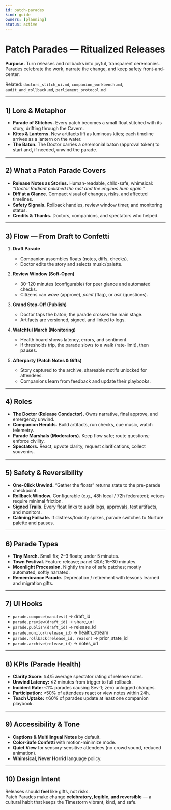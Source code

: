 ```yaml
---
id: patch-parades
kind: guide
owners: [planning]
status: active
---
```


# Patch Parades — Ritualized Releases

**Purpose.** Turn releases and rollbacks into joyful, transparent ceremonies.  
Parades celebrate the work, narrate the change, and keep safety front-and-center.

Related: `doctors_stitch_ui.md`, `companion_workbench.md`, `audit_and_rollback.md`, `parliament_protocol.md`

---

## 1) Lore & Metaphor

- **Parade of Stitches.** Every patch becomes a small float stitched with its story, drifting through the Cavern.
- **Kites & Lanterns.** New artifacts lift as luminous kites; each timeline arrives as a lantern on the water.
- **The Baton.** The Doctor carries a ceremonial baton (approval token) to start and, if needed, unwind the parade.

---

## 2) What a Patch Parade Covers

- **Release Notes as Stories.** Human-readable, child-safe, whimsical: *“Doctor Radiant polished the rust and the engines hum again.”*
- **Diff at a Glance.** Compact visual of changes, risks, and affected timelines.
- **Safety Signals.** Rollback handles, review window timer, and monitoring status.
- **Credits & Thanks.** Doctors, companions, and spectators who helped.

---

## 3) Flow — From Draft to Confetti

1. **Draft Parade**  
   - Companion assembles floats (notes, diffs, checks).  
   - Doctor edits the story and selects music/palette.

2. **Review Window (Soft-Open)**  
   - 30–120 minutes (configurable) for peer glance and automated checks.  
   - Citizens can *wave* (approve), *point* (flag), or *ask* (questions).

3. **Grand Step-Off (Publish)**  
   - Doctor taps the baton; the parade crosses the main stage.  
   - Artifacts are versioned, signed, and linked to logs.

4. **Watchful March (Monitoring)**  
   - Health board shows latency, errors, and sentiment.  
   - If thresholds trip, the parade slows to a walk (rate-limit), then pauses.

5. **Afterparty (Patch Notes & Gifts)**  
   - Story captured to the archive, shareable motifs unlocked for attendees.  
   - Companions learn from feedback and update their playbooks.

---

## 4) Roles

- **The Doctor (Release Conductor).** Owns narrative, final approve, and emergency unwind.
- **Companion Heralds.** Build artifacts, run checks, cue music, watch telemetry.
- **Parade Marshals (Moderators).** Keep flow safe; route questions; enforce civility.
- **Spectators.** React, upvote clarity, request clarifications, collect souvenirs.

---

## 5) Safety & Reversibility

- **One-Click Unwind.** “Gather the floats” returns state to the pre-parade checkpoint.
- **Rollback Window.** Configurable (e.g., 48h local / 72h federated); vetoes require minimal friction.
- **Signed Trails.** Every float links to audit logs, approvals, test artifacts, and monitors.
- **Calming Failsafe.** If distress/toxicity spikes, parade switches to Nurture palette and pauses.

---

## 6) Parade Types

- **Tiny March.** Small fix; 2–3 floats; under 5 minutes.  
- **Town Festival.** Feature release; panel Q&A; 15–30 minutes.  
- **Moonlight Procession.** Nightly trains of safe patches; mostly automated, softly narrated.  
- **Remembrance Parade.** Deprecation / retirement with lessons learned and migration gifts.

---

## 7) UI Hooks

- `parade.compose(manifest)` → draft_id  
- `parade.preview(draft_id)` → share_url  
- `parade.publish(draft_id)` → release_id  
- `parade.monitor(release_id)` → health_stream  
- `parade.rollback(release_id, reason)` → prior_state_id  
- `parade.archive(release_id)` → notes_url

---

## 8) KPIs (Parade Health)

- **Clarity Score:** ≥4/5 average spectator rating of release notes.  
- **Unwind Latency:** ≤2 minutes from trigger to full rollback.  
- **Incident Rate:** <1% parades causing Sev-1; zero unlogged changes.  
- **Participation:** ≥50% of attendees react or view notes within 24h.  
- **Teach Uptake:** ≥60% of parades update at least one companion playbook.

---

## 9) Accessibility & Tone

- **Captions & Multilingual Notes** by default.  
- **Color-Safe Confetti** with motion-minimize mode.  
- **Quiet View** for sensory-sensitive attendees (no crowd sound, reduced animation).  
- **Whimsical, Never Horrid** language policy.

---

## 10) Design Intent

Releases should **feel** like gifts, not risks.  
Patch Parades make change **celebratory, legible, and reversible** — a cultural habit that keeps the Timestorm vibrant, kind, and safe.

